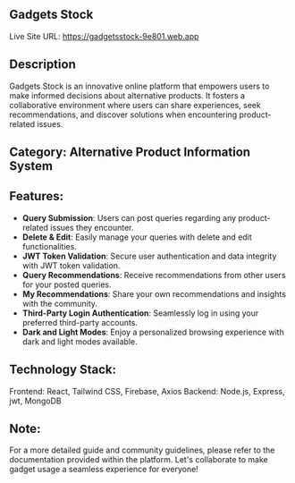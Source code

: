## Gadgets Stock

Live Site URL: https://gadgetsstock-9e801.web.app

## Description

Gadgets Stock is an innovative online platform that empowers users to make informed decisions about alternative products. It fosters a collaborative environment where users can share experiences, seek recommendations, and discover solutions when encountering product-related issues.

## Category: Alternative Product Information System

## Features:

- **Query Submission**: Users can post queries regarding any product-related issues they encounter.
- **Delete & Edit**: Easily manage your queries with delete and edit functionalities.
- **JWT Token Validation**: Secure user authentication and data integrity with JWT token validation.
- **Query Recommendations**: Receive recommendations from other users for your posted queries.
- **My Recommendations**: Share your own recommendations and insights with the community.
- **Third-Party Login Authentication**: Seamlessly log in using your preferred third-party accounts.
- **Dark and Light Modes**: Enjoy a personalized browsing experience with dark and light modes available.

## Technology Stack:

Frontend: React, Tailwind CSS, Firebase, Axios
Backend: Node.js, Express, jwt, MongoDB

## Note: 
For a more detailed guide and community guidelines, please refer to the documentation provided within the platform. Let's collaborate to make gadget usage a seamless experience for everyone!




